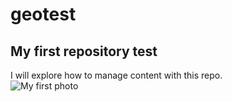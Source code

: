 # geotest
## My first repository test
I will explore how to manage content with this repo.   
![My first photo](http://www.outlookmaps.com/map-images/kentucky-topographic-map.jpg)